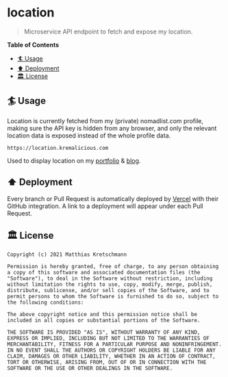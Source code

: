 # location

> Microservice API endpoint to fetch and expose my location.

**Table of Contents**

- [🏄 Usage](#-usage)
- [⬆️ Deployment](#️-deployment)
- [🏛 License](#-license)

## 🏄 Usage

Location is currently fetched from my (private) nomadlist.com profile, making sure the API key is hidden from any browser, and only the relevant location data is exposed instead of the whole profile data.

```text
https://location.kremalicious.com
```

Used to display location on my [portfolio](https://matthiaskretschmann.com) & [blog](https://kremalicious.com).

## ⬆️ Deployment

Every branch or Pull Request is automatically deployed by [Vercel](https://vercel.com) with their GitHub integration. A link to a deployment will appear under each Pull Request.

## 🏛 License

```text
Copyright (c) 2021 Matthias Kretschmann

Permission is hereby granted, free of charge, to any person obtaining a copy of this software and associated documentation files (the "Software"), to deal in the Software without restriction, including without limitation the rights to use, copy, modify, merge, publish, distribute, sublicense, and/or sell copies of the Software, and to permit persons to whom the Software is furnished to do so, subject to the following conditions:

The above copyright notice and this permission notice shall be included in all copies or substantial portions of the Software.

THE SOFTWARE IS PROVIDED "AS IS", WITHOUT WARRANTY OF ANY KIND, EXPRESS OR IMPLIED, INCLUDING BUT NOT LIMITED TO THE WARRANTIES OF MERCHANTABILITY, FITNESS FOR A PARTICULAR PURPOSE AND NONINFRINGEMENT. IN NO EVENT SHALL THE AUTHORS OR COPYRIGHT HOLDERS BE LIABLE FOR ANY CLAIM, DAMAGES OR OTHER LIABILITY, WHETHER IN AN ACTION OF CONTRACT, TORT OR OTHERWISE, ARISING FROM, OUT OF OR IN CONNECTION WITH THE SOFTWARE OR THE USE OR OTHER DEALINGS IN THE SOFTWARE.
```
